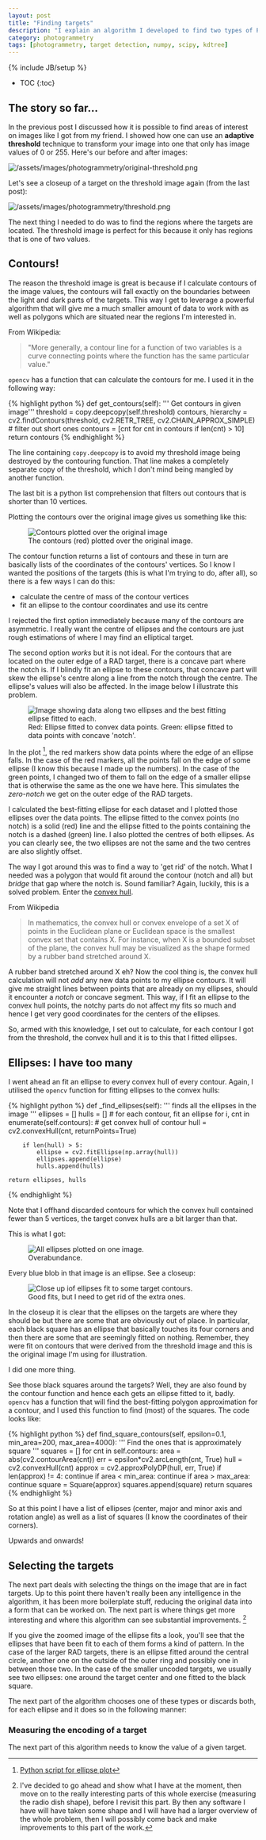 ```yaml
---
layout: post
title: "Finding targets"
description: "I explain an algorithm I developed to find two types of Photomodeler targets on images of a radio telescope's dish."
category: photogrammetry
tags: [photogrammetry, target detection, numpy, scipy, kdtree]
---
```

{% include JB/setup %}
* TOC
{:toc}


## The story so far...

In the previous post I discussed how it is possible to find areas of interest
on images like I got from my friend. I showed how one can use an **adaptive
threshold** technique to transform your image into one that only has image
values of 0 or 255. Here's our before and after images:

![/assets/images/photogrammetry/original-threshold.png](/assets/images/photogrammetry/original-threshold.png)

Let's see a closeup of a target on the threshold image again (from the last post):

![/assets/images/photogrammetry/threshold.png](/assets/images/photogrammetry/thresh.png)

The next thing I needed to do was to find the regions where the targets are
located. The threshold image is perfect for this because it only has regions
that is one of two values.

## Contours!

The reason the threshold image is great is because if I calculate contours of
the image values, the contours will fall exactly on the boundaries between the
light and dark parts of the targets. This way I get to leverage a powerful
algorithm that will give me a much smaller amount of data to work with as well
as polygons which are situated near the regions I'm interested in.

From Wikipedia:

>   "More generally, a contour line for a function of two variables is a curve
>   connecting points where the function has the same particular value."

`opencv` has a function that can calculate the contours for me. I used it in
the following way:

{% highlight python %}
def get_contours(self):
    ''' Get contours in given image'''
    threshold = copy.deepcopy(self.threshold)
    contours, hierarchy = \
        cv2.findContours(threshold,
        cv2.RETR_TREE,
        cv2.CHAIN_APPROX_SIMPLE)
    # filter out short ones
    contours = [cnt for cnt in contours if len(cnt) > 10]
    return contours
{% endhighlight %}

The line containing `copy.deepcopy` is to avoid my threshold image being
destroyed by the contouring function. That line makes a completely separate copy
of the threshold, which I don't mind being mangled by another function.

The last bit is a python list comprehension that filters out contours that is
shorter than 10 vertices.

Plotting the contours over the original image gives us something like this:

<figure>
<img src="/assets/images/photogrammetry/contours.png" alt="Contours plotted over
the original image">
<figcaption>The contours (red)  plotted over the original image.</figcaption>
</figure>


The contour function returns a list of contours and these in turn are basically
lists of the coordinates of the contours' vertices. So I know I wanted the
positions of the targets (this is what I'm trying to do, after all), so there is
a few ways I can do this:

* calculate the centre of mass of the contour vertices
* fit an ellipse to the contour coordinates and use its centre

I rejected the first option immediately because many of the contours are asymmetric. 
I really want the centre of ellipses and the contours are just rough
estimations of where I may find an elliptical target.

The second option *works* but it is not ideal. For the contours that are
located on the outer edge of a RAD target, there is a concave part where the
notch is. If I blindly fit an ellipse to these contours, that concave part will
skew the ellipse's centre along a line from the notch through the centre. The
ellipse's values will also be affected. In the image below I illustrate this problem.

<figure>
  <img src="/assets/images/photogrammetry/ellipse-fits.png" alt="Image showing data along two ellipses and the best fitting ellipse fitted to each.">
  <figcaption>Red: Ellipse fitted to convex data points. Green: ellipse fitted to data points with concave 'notch'.</figcaption>
</figure>

In the plot [^ellipse-fitting-script], the red markers show data points where
the edge of an ellipse falls. In the case of the red markers, all the points
fall on the edge of some ellipse (I know this because I made up the numbers).
In the case of the green points, I changed two of them to fall on the edge of a
smaller ellipse that is otherwise the same as the one we have here. This
simulates the *zero-notch* we get on the outer edge of the RAD targets.

I calculated the best-fitting ellipse for each dataset and I plotted those
ellipses over the data points. The ellipse fitted to the convex points (no
 notch) is a solid (red) line and the ellipse fitted to the points
containing the notch is a dashed (green) line. I also plotted the centres of
both ellipses. As you can clearly see, the two ellipses are not the same and
the two centres are also slightly offset.

The way I got around this was to find a way to 'get rid' of the notch. What I
needed was a polygon that would fit around the contour (notch and all) but 
*bridge* that gap where the notch is. Sound familiar? Again, luckily, this 
is a solved problem. Enter the [convex hull](http://en.wikipedia.org/wiki/Convex_hull).

From Wikipedia

>In mathematics, the convex hull or convex envelope of a set X of points in the Euclidean plane or Euclidean space is the smallest convex set that contains X.  For instance, when X is a bounded subset of the plane, the convex hull may be visualized as the shape formed by a rubber band stretched around X.

A rubber band stretched around X eh?  Now the cool thing is, the convex hull
calculation will not *add* any new data points to my ellipse contours. It will
give me straight lines between points that are already on my ellipses, should
it encounter a *notch* or concave segment. This way, if I fit an ellipse to the
convex hull points, the notchy parts do not affect my fits so much and hence I
get very good coordinates for the centers of the ellipses.

So, armed with this knowledge, I set out to calculate, for each contour I got
from the threshold, the convex hull and it is to this that I fitted ellipses.


## Ellipses: I have too many

I went ahead an fit an ellipse to every convex hull of every contour. Again, I utilised the `opencv` function for fitting ellipses to the convex hulls:

{% highlight python %}
def _find_ellipses(self):
    ''' finds all the ellipses in the image
    '''
    ellipses = []
    hulls = []
    # for each contour, fit an ellipse
    for i, cnt in enumerate(self.contours):
        # get convex hull of contour
        hull = cv2.convexHull(cnt, returnPoints=True)

        if len(hull) > 5:
            ellipse = cv2.fitEllipse(np.array(hull))
            ellipses.append(ellipse)
            hulls.append(hulls)

    return ellipses, hulls
{% endhighlight %}

Note that I offhand discarded contours for which the convex hull contained
fewer than 5 vertices, the target convex hulls are a bit larger than that.

This is what I got:

<figure>
  <img src="/assets/images/photogrammetry/all-ellipses.png" alt="All ellipses plotted on one image.">
  <figcaption>Overabundance.</figcaption>
</figure>

Every blue blob in that image is an ellipse. See a closeup:

<figure>
  <img src="/assets/images/photogrammetry/ellipses-closeup.png" alt="Close up iof ellipses fit to some target contours.">
  <figcaption>Good fits, but I need to get rid of the extra ones.</figcaption>
</figure>

In the closeup it is clear that the ellipses on the targets are where they
should be but there are some that are obviously out of place. In particular,
each black square has an ellipse that basically touches its four corners and
then there are some that are seemingly fitted on nothing. Remember, they were
fit on contours that were derived from the threshold image and this is the
original image I'm using for illustration.

I did one more thing.

See those black squares around the targets? Well, they are also found by the
contour function and hence each gets an ellipse fitted to it, badly. `opencv`
has a function that will find the best-fitting polygon approximation for a
contour, and I used this function to find (most) of the squares. The code looks
like:

{% highlight python %}
def find_square_contours(self, epsilon=0.1, min_area=200, max_area=4000):
    ''' Find the ones that is approximately square
    '''
    squares = []
    for cnt in self.contours:
        area = abs(cv2.contourArea(cnt))
        err = epsilon*cv2.arcLength(cnt, True)
        hull = cv2.convexHull(cnt)
        approx = cv2.approxPolyDP(hull, err, True)
        if len(approx) != 4:
            continue
        if area < min_area:
            continue
        if area > max_area:
            continue
        square = Square(approx)
        squares.append(square)
    return squares
{% endhighlight %}


So at this point I have a list of ellipses (center, major and minor axis and rotation angle) as well as a list of squares (I know the coordinates of their corners).

Upwards and onwards!

## Selecting the targets

The next part deals with selecting the things on the image that are in fact
targets. Up to this point there haven't really been any intelligence in 
the algorithm, it has been more boilerplate stuff, reducing the original
data into a form that can be worked on. The next part is where things get
more interesting and where this algorithm can see substantial improvements.
[^biggerpicture]


If you give the zoomed image of the ellipse fits a look, you'll see that the
ellipses that have been fit to each of them forms a kind of pattern. In the case
of the larger RAD targets, there is an ellipse fitted around the central
circle, another one on the outside of the outer ring and possibly one in
between those two. In the case of the smaller uncoded targets, we usually see
two ellipses: one around the target center and one fitted to the black square.

The next part of the algorithm chooses one of these types or discards both, for 
each ellipse and it does so in the following manner:





### Measuring the encoding of a target

The next part of this algorithm needs to know the value of a given target.





[^ellipse-fitting-script]: [Python script for ellipse plot](/assets/scripts/ellipse-fitting-demo.py)

[^biggerpicture]: I've decided to go ahead and show what I have at the moment, then move on to the really interesting parts of this whole exercise (measuring the radio dish shape), before I revisit this part. By then any software I have will have taken some shape and I will have had a larger overview of the whole problem, then I will possibly come back and make improvements to this part of the work.

